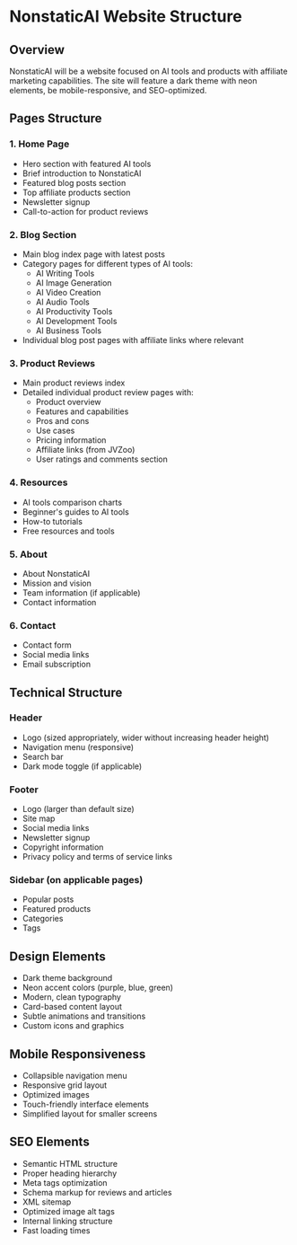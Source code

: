# NonstaticAI Website Structure

## Overview
NonstaticAI will be a website focused on AI tools and products with affiliate marketing capabilities. The site will feature a dark theme with neon elements, be mobile-responsive, and SEO-optimized.

## Pages Structure

### 1. Home Page
- Hero section with featured AI tools
- Brief introduction to NonstaticAI
- Featured blog posts section
- Top affiliate products section
- Newsletter signup
- Call-to-action for product reviews

### 2. Blog Section
- Main blog index page with latest posts
- Category pages for different types of AI tools:
  - AI Writing Tools
  - AI Image Generation
  - AI Video Creation
  - AI Audio Tools
  - AI Productivity Tools
  - AI Development Tools
  - AI Business Tools
- Individual blog post pages with affiliate links where relevant

### 3. Product Reviews
- Main product reviews index
- Detailed individual product review pages with:
  - Product overview
  - Features and capabilities
  - Pros and cons
  - Use cases
  - Pricing information
  - Affiliate links (from JVZoo)
  - User ratings and comments section

### 4. Resources
- AI tools comparison charts
- Beginner's guides to AI tools
- How-to tutorials
- Free resources and tools

### 5. About
- About NonstaticAI
- Mission and vision
- Team information (if applicable)
- Contact information

### 6. Contact
- Contact form
- Social media links
- Email subscription

## Technical Structure

### Header
- Logo (sized appropriately, wider without increasing header height)
- Navigation menu (responsive)
- Search bar
- Dark mode toggle (if applicable)

### Footer
- Logo (larger than default size)
- Site map
- Social media links
- Newsletter signup
- Copyright information
- Privacy policy and terms of service links

### Sidebar (on applicable pages)
- Popular posts
- Featured products
- Categories
- Tags

## Design Elements
- Dark theme background
- Neon accent colors (purple, blue, green)
- Modern, clean typography
- Card-based content layout
- Subtle animations and transitions
- Custom icons and graphics

## Mobile Responsiveness
- Collapsible navigation menu
- Responsive grid layout
- Optimized images
- Touch-friendly interface elements
- Simplified layout for smaller screens

## SEO Elements
- Semantic HTML structure
- Proper heading hierarchy
- Meta tags optimization
- Schema markup for reviews and articles
- XML sitemap
- Optimized image alt tags
- Internal linking structure
- Fast loading times
